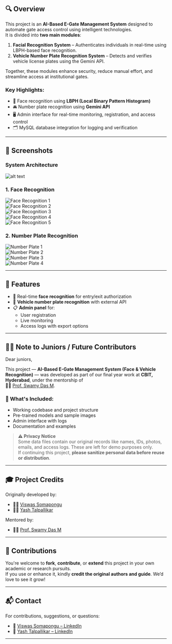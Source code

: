 ## 🔍 Overview

This project is an **AI-Based E-Gate Management System** designed to automate gate access control using intelligent technologies.  
It is divided into **two main modules**:

1. **Facial Recognition System** – Authenticates individuals in real-time using LBPH-based face recognition.
2. **Vehicle Number Plate Recognition System** – Detects and verifies vehicle license plates using the Gemini API.

Together, these modules enhance security, reduce manual effort, and streamline access at institutional gates.

### Key Highlights:
- 🧠 Face recognition using **LBPH (Local Binary Pattern Histogram)**
- 🚘 Number plate recognition using **Gemini API**
- 🖥️ Admin interface for real-time monitoring, registration, and access control
- 🗂️ MySQL database integration for logging and verification

---

## 📸 Screenshots

### System Architecture
![alt text](SystemArchitecture-1.png)

### 1. Face Recognition

![Face Recognition 1](image.png)  
![Face Recognition 2](image-1.png)  
![Face Recognition 3](Screenshot%202025-04-15%20140838.png)  
![Face Recognition 4](Screenshot%202025-04-15%20141826.png)  
![Face Recognition 5](Screenshot%202025-04-15%20134604.png)  

### 2. Number Plate Recognition

![Number Plate 1](image-2.png)  
![Number Plate 2](image-3.png)  
![Number Plate 3](image-4.png)  
![Number Plate 4](image-5.png)  

---

## 📌 Features

- 🔐 Real-time **face recognition** for entry/exit authorization  
- 🚗 **Vehicle number plate recognition** with external API  
- 📋 **Admin panel** for:
  - User registration  
  - Live monitoring  
  - Access logs with export options  

---

## 🙋‍♂️ Note to Juniors / Future Contributors

Dear juniors,

This project — **AI-Based E-Gate Management System (Face & Vehicle Recognition)** — was developed as part of our final year work at **CBIT, Hyderabad**, under the mentorship of  
👨‍🏫 [Prof. Swamy Das M](https://www.linkedin.com/in/prof-swamy-das-m-4b63171b0/?originalSubdomain=in).

### 🔧 What's Included:
- Working codebase and project structure  
- Pre-trained models and sample images  
- Admin interface with logs  
- Documentation and examples  

> **⚠️ Privacy Notice**  
> Some data files contain our original records like names, IDs, photos, emails, and access logs. These are left for demo purposes only.  
> If continuing this project, **please sanitize personal data before reuse or distribution**.

---

## 🎓 Project Credits

Originally developed by:

- 👨‍💻 [Viswas Somapongu](https://www.linkedin.com/in/viswas-somapongu/)
- 👨‍💻 [Yash Talpallikar](https://www.linkedin.com/in/yash-talpallikar/)

Mentored by:

- 👨‍🏫 [Prof. Swamy Das M](https://www.linkedin.com/in/prof-swamy-das-m-4b63171b0/?originalSubdomain=in)

---

## 🤝 Contributions

You're welcome to **fork**, **contribute**, or **extend** this project in your own academic or research pursuits.  
If you use or enhance it, kindly **credit the original authors and guide**. We’d love to see it grow!

---

## 📬 Contact

For contributions, suggestions, or questions:

- 📧 [Viswas Somapongu – LinkedIn](https://www.linkedin.com/in/viswas-somapongu/)  
- 📧 [Yash Talpallikar – LinkedIn](https://www.linkedin.com/in/yash-talpallikar/)  

---
